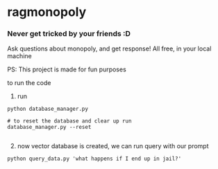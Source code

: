 # ragmonopoly

### Never get tricked by your friends :D 
Ask questions about monopoly, and get response!
All free, in your local machine 

PS: This project is made for fun purposes


to run the code
1. run
```console
python database_manager.py
    
# to reset the database and clear up run
database_manager.py --reset
    
```

2. now vector database is created, we can run query with our prompt
```console
python query_data.py 'what happens if I end up in jail?'
```

   
